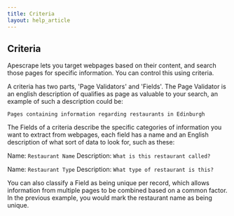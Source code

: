 ```yaml
---
title: Criteria
layout: help_article
---
```


## Criteria

Apescrape lets you target webpages based on their content, and search those pages for specific information. You can control this using criteria.

A criteria has two parts, 'Page Validators' and 'Fields'. The Page Validator is an english description of qualifies as page as valuable to your search, an example of such a description could be:

`Pages containing information regarding restaurants in Edinburgh`

The Fields of a criteria describe the specific categories of information you want to extract from webpages, each field has a name and an English description of what sort of data to look for, such as these:

Name: `Restaurant Name`
Description: `What is this restaurant called?`

Name: `Restaurant Type`
Description: `What type of restaurant is this?`

You can also classify a Field as being unique per record, which allows information from multiple pages to be combined based on a common factor. In the previous example, you would mark the restaurant name as being unique.